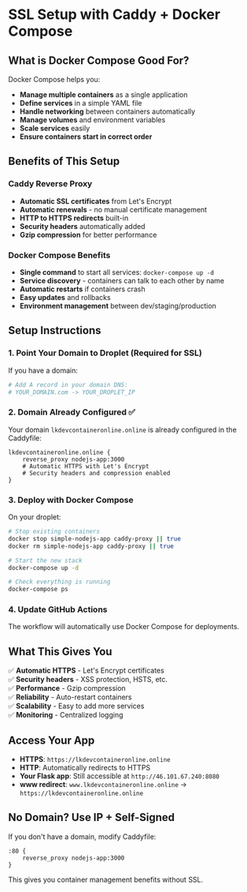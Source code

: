 # SSL Setup with Caddy + Docker Compose

## What is Docker Compose Good For?

Docker Compose helps you:
- **Manage multiple containers** as a single application
- **Define services** in a simple YAML file
- **Handle networking** between containers automatically
- **Manage volumes** and environment variables
- **Scale services** easily
- **Ensure containers start in correct order**

## Benefits of This Setup

### Caddy Reverse Proxy
- **Automatic SSL certificates** from Let's Encrypt
- **Automatic renewals** - no manual certificate management
- **HTTP to HTTPS redirects** built-in
- **Security headers** automatically added
- **Gzip compression** for better performance

### Docker Compose Benefits
- **Single command** to start all services: `docker-compose up -d`
- **Service discovery** - containers can talk to each other by name
- **Automatic restarts** if containers crash
- **Easy updates** and rollbacks
- **Environment management** between dev/staging/production

## Setup Instructions

### 1. Point Your Domain to Droplet (Required for SSL)
If you have a domain:
```bash
# Add A record in your domain DNS:
# YOUR_DOMAIN.com -> YOUR_DROPLET_IP
```

### 2. Domain Already Configured ✅
Your domain `lkdevcontaineronline.online` is already configured in the Caddyfile:
```
lkdevcontaineronline.online {
    reverse_proxy nodejs-app:3000
    # Automatic HTTPS with Let's Encrypt
    # Security headers and compression enabled
}
```

### 3. Deploy with Docker Compose
On your droplet:
```bash
# Stop existing containers
docker stop simple-nodejs-app caddy-proxy || true
docker rm simple-nodejs-app caddy-proxy || true

# Start the new stack
docker-compose up -d

# Check everything is running
docker-compose ps
```

### 4. Update GitHub Actions
The workflow will automatically use Docker Compose for deployments.

## What This Gives You

✅ **Automatic HTTPS** - Let's Encrypt certificates  
✅ **Security headers** - XSS protection, HSTS, etc.  
✅ **Performance** - Gzip compression  
✅ **Reliability** - Auto-restart containers  
✅ **Scalability** - Easy to add more services  
✅ **Monitoring** - Centralized logging  

## Access Your App

- **HTTPS**: `https://lkdevcontaineronline.online`
- **HTTP**: Automatically redirects to HTTPS
- **Your Flask app**: Still accessible at `http://46.101.67.240:8080`
- **www redirect**: `www.lkdevcontaineronline.online` → `https://lkdevcontaineronline.online`

## No Domain? Use IP + Self-Signed

If you don't have a domain, modify Caddyfile:
```
:80 {
    reverse_proxy nodejs-app:3000
}
```

This gives you container management benefits without SSL.